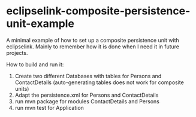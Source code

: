 # eclipselink-composite-persistence-unit-example

A minimal example of how to set up a composite persistence unit with eclipselink.
Mainly to remember how it is done when I need it in future projects.

How to build and run it:


1. Create two different Databases with tables for Persons and ContactDetails (auto-generating tables does not work for composite units)
1. Adapt the persistence.xml for Persons and ContactDetails
1. run mvn package for modules ContactDetails and Persons
1. run mvn test for Application
